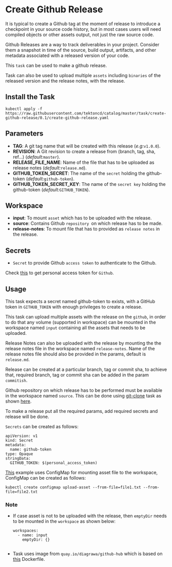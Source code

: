 # Create Github Release

It is typical to create a Github tag at the moment of release to introduce a checkpoint in your source code history,
but in most cases users will need compiled objects or other assets output, not just the raw source code.

Github Releases are a way to track deliverables in your project. Consider them a snapshot in time of the source,
build output, artifacts, and other metadata associated with a released version of your code.

This `task` can be used to make a github release.

Task can also be used to upload multiple `assets` including `binaries` of the released version and the release notes, with the release.

## Install the Task

```
kubectl apply -f https://raw.githubusercontent.com/tektoncd/catalog/master/task/create-github-release/0.1/create-github-release.yaml
```

## Parameters

- **TAG**: A git tag name that will be created with this release (_e.g:_`v1.0.0`).
- **REVISION**: A Git revision to create a release from (branch, tag, sha, ref…) (_default:_`master`).
- **RELEASE_FILE_NAME**: Name of the file that has to be uploaded as release notes (_default:_`release.md`).
- **GITHUB_TOKEN_SECRET**: The name of the `secret` holding the github-token (_default:_`github-token`).
- **GITHUB_TOKEN_SECRET_KEY**: The name of the `secret key` holding the github-token (_default:_`GITHUB_TOKEN`).


## Workspace

- **input**: To mount `asset` which has to be uploaded with the release.
- **source**: Contains Github `repository `on which release has to be made.
- **release-notes**: To mount file that has to provided as `release notes` in the release.


## Secrets

* `Secret` to provide Github `access token` to authenticate to the Github.

Check [this](https://help.github.com/en/github/authenticating-to-github/creating-a-personal-access-token-for-the-command-line) to get personal access token for `Github`.


## Usage


This task expects a secret named github-token to exists, with a GitHub token in `GITHUB_TOKEN` with enough privileges to create a release.

This task can upload multiple assets with the release on the `github`, in order to do that any volume (supported in workspace) 
can be mounted in the workspace named `input` containing all the assets that needs to be uploaded.

Release Notes can also be uploaded with the release by mounting the the release notes file in the workspace named `release-notes`. 
Name of the release notes file should also be provided in the params, default is `release.md`.

Release can be created at a particular branch, tag or commit sha, to achieve that, 
required branch, tag or commit sha can be added in the param `commitish`.

Github repository on which release has to be performed must be available in the workspace named `source`. This can be done using 
[git-clone](https://github.com/tektoncd/catalog/blob/master/task/git-clone/0.1/git-clone.yaml) task as shown [here](../0.1/samples/run.yaml).


To make a release put all the required params, add required secrets and release will be done.

`Secrets` can be created as follows:
```
apiVersion: v1
kind: Secret
metadata:
  name: github-token
type: Opaque
stringData:
  GITHUB_TOKEN: $(personal_access_token)
```

[This](../0.1/samples) example uses ConfigMap for mounting asset file to the workspace, ConfigMap can be created as follows:

```
kubectl create configmap upload-asset --from-file=file1.txt --from-file=file2.txt 
``` 

### Note 


- If case asset is not to be uploaded with the release, then `emptyDir` needs to be mounted in the `workspace` as shown below:

    ```
    workspaces:
      - name: input
        emptyDir: {}
        
    ```
- Task uses image from `quay.io/diagrawa/github-hub` which is based on [this](https://github.com/Divyansh42/github-hub) Dockerfile.
